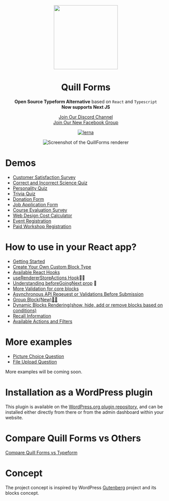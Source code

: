<p align="center">
  <img style="width:200px" src="https://quillforms.com/wp-content/uploads/2021/10/cropped-quillforms-png-loog-1.png" />
</p>
<h1 align="center">Quill Forms</h1>
<div align="center">

**Open Source Typeform Alternative**  based on `React` and `Typescript` <br>
**Now supports Next JS**

[Join Our Discord Channel](https://discord.gg/a5PDrzu8dE)  <br>
[Join Our New Facebook Group](https://facebook.com/groups/quillforms/) 

[![lerna](https://img.shields.io/badge/maintained%20with-lerna-cc00ff.svg)](https://lerna.js.org)

![Screenshot of the QuillForms renderer](https://quillforms.com/wp-content/uploads/2021/10/frame_generic_light-3.png)
</div>

# Demos

- [Customer Satisfaction Survey](https://quillforms.com/forms/course-evaluation-survey) <br>
- [Correct and Incorrect Science Quiz](https://quillforms.com/forms/correct-and-incorrect-science-quiz/)  <br>
- [Personality Quiz](https://quillforms.com/forms/personality-quiz)  <br>
- [Trivia Quiz](https://quillforms.com/forms/trivia-quiz)  <br>
- [Donation Form](https://quillforms.com/forms/simple-donation-form)  <br>
- [Job Application Form](https://quillforms.com/forms/job-application-form)  <br>
- [Course Evaluation Survey](https://quillforms.com/forms/course-evaluation-survey)  <br>
- [Web Design Cost Calculator](https://quillforms.com/forms/web-design-cost-calculator)  <br>
- [Event Registration](https://quillforms.com/forms/event-registration)  <br>
- [Paid Workshop Registration](https://quillforms.com/forms/paid-workshop-registration)  <br>

# How to use in your React app?

- [Getting Started](/react-docs/get-started.md)
- [Create Your Own Custom Block Type](/react-docs/create-your-own-custom-block-type.md)
- [Available React Hooks](/react-docs/available-react-hooks.md)
- [useRendererStoreActions Hook](/react-docs/use-renderer-store-actions.md)🚀🚀
- [Understanding beforeGoingNext prop](/react-docs/beforeGoingNext.md) 🚀
- [More Validation for core blocks](/react-docs/core-blocks-validation.md)
- [Asynchronous API Reqeuest or Validations Before Submission](/react-docs/async-requests.md)
- [Group Block(New)🚀🚀](/react-docs/group-block.md)
- [Dynamic Blocks Rendering(show, hide, add or remove blocks based on conditions)](/react-docs/conditional-blocks-rendering.md)
- [Recall Information](/react-docs/recall-information.md)
- [Available Actions and Filters](/react-docs/available-actions-and-filters.md)

# More examples
- [Picture Choice Question](https://codesandbox.io/s/quill-forms-picture-choice-question-gxlmqy)
- [File Upload Question](https://codesandbox.io/s/quill-forms-file-block-question-xr1onh)

More examples will be coming soon.

# Installation as a WordPress plugin
This plugin is available on the [WordPress.org plugin repository](https://wordpress.org/plugins/quillforms), and can be installed either directly from there or from the admin dashboard within your website.

# Compare Quill Forms vs Others
[Compare Quill Forms vs Typeform](https://quillforms.com/typeform-alternative)


# Concept
The project concept is inspired by WordPress [Gutenberg](https://github.com/WordPress/gutenberg) project and its blocks concept.
